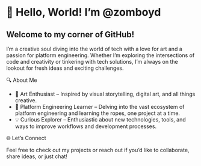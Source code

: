 # 👋 Hello, World! I’m @zomboyd

 ## Welcome to my corner of GitHub!

I’m a creative soul diving into the world of tech with a love for art and a passion for platform engineering. Whether I’m exploring the intersections of code and creativity or tinkering with tech solutions, I’m always on the lookout for fresh ideas and exciting challenges.

🔍 About Me

-	🎨 Art Enthusiast – Inspired by visual storytelling, digital art, and all things creative.
-	🌱 Platform Engineering Learner – Delving into the vast ecosystem of platform engineering and learning the ropes, one project at a time.
- 💡 Curious Explorer – Enthusiastic about new technologies, tools, and ways to improve workflows and development processes.

🌐 Let’s Connect

Feel free to check out my projects or reach out if you’d like to collaborate, share ideas, or just chat!

